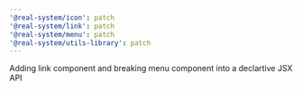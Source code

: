 ```yaml
---
'@real-system/icon': patch
'@real-system/link': patch
'@real-system/menu': patch
'@real-system/utils-library': patch
---
```


Adding link component and breaking menu component into a declartive JSX API
